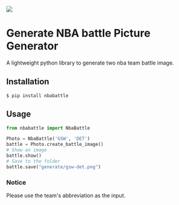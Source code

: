 ![](demo/demo.png)
# Generate NBA battle Picture Generator
A lightweight python library to generate two nba team battle image.


## Installation
```shell
$ pip install nbabattle
```

## Usage
```python
from nbabattle import NbaBattle

Photo = NbaBattle('GSW', 'DET')
battle = Photo.create_battle_image()
# Show an image
battle.show()
# Save to the folder
battle.save("generate/gsw-det.png")
```

### Notice
Please use the team's abbreviation as the input.